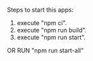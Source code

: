 Steps to start this apps:

1.  execute "npm ci".
2.  execute "npm run build".
3.  execute "npm run start".

OR RUN "npm run start-all"

<!-- THIS COMAND START npm ci && npm run build && npm run start -->

<!-- success! you are the best! -->
